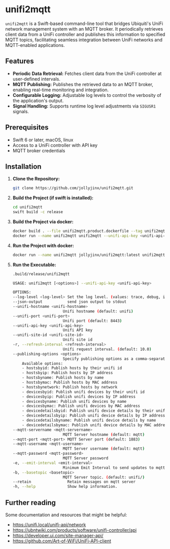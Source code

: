 # unifi2mqtt

`unifi2mqtt` is a Swift-based command-line tool that bridges Ubiquiti's UniFi network management system with an MQTT broker. It periodically retrieves client data from a UniFi controller and publishes this information to specified MQTT topics, facilitating seamless integration between UniFi networks and MQTT-enabled applications.

## Features

- **Periodic Data Retrieval:** Fetches client data from the UniFi controller at user-defined intervals.
- **MQTT Publishing:** Publishes the retrieved data to an MQTT broker, enabling real-time monitoring and integration.
- **Configurable Logging:** Adjustable log levels to control the verbosity of the application's output.
- **Signal Handling:** Supports runtime log level adjustments via `SIGUSR1` signals.

## Prerequisites

- Swift 6 or later, macOS, linux
- Access to a UniFi controller with API key
- MQTT broker credentials

## Installation

1. **Clone the Repository:**

   ```bash
   git clone https://github.com/jollyjinx/unifi2mqtt.git
    ```

1. **Build the Project (if swift is installed):**

    
    ```bash
    cd unifi2mqtt
    swift build -c release
    ```
1. **Build the Project via docker:**

    ```bash
    docker build . --file unifi2mqtt.product.dockerfile --tag unifi2mqtt
    docker run --name unifi2mqtt unifi2mqtt --unifi-api-key <unifi-api-key> .....
    ```

1. **Run the Project with docker:**

    ```bash
    docker run --name unifi2mqtt jollyjinx/unifi2mqtt:latest unifi2mqtt --unifi-api-key <unifi-api-key> .....
    ```

    
1. **Run the Executable:**

    ```bash
    .build/release/unifi2mqtt
    
    USAGE: unifi2mqtt [<options>] --unifi-api-key <unifi-api-key>

    OPTIONS:
    --log-level <log-level> Set the log level. (values: trace, debug, info, notice, warning, error, critical; default: notice)
    --json-output           send json output to stdout
    --unifi-hostname <unifi-hostname>
                          Unifi hostname (default: unifi)
    --unifi-port <unifi-port>
                          Unifi port (default: 8443)
    --unifi-api-key <unifi-api-key>
                          Unifi API key
    --unifi-site-id <unifi-site-id>
                          Unifi site id
    -r, --refresh-interval <refresh-interval>
                          Unifi request interval. (default: 10.0)
    --publishing-options <options>
                          Specify publishing options as a comma-separated list. (default: devicedetailsbymac, devicesbymac, hostsbyip, hostsbymac, hostsbyname, hostsbynetwork)
        Available options: 
        - hostsbyid: Publish hosts by their unifi id
        - hostsbyip: Publish hosts by IP address
        - hostsbyname: Publish hosts by name
        - hostsbymac: Publish hosts by MAC address
        - hostsbynetwork: Publish hosts by network
        - devicesbyid: Publish unifi devices by their unifi id
        - devicesbyip: Publish unifi devices by IP address
        - devicesbyname: Publish unifi devices by name
        - devicesbymac: Publish unifi devices by MAC address
        - devicedetailsbyid: Publish unifi device details by their unifi id
        - devicedetailsbyip: Publish unifi device details by IP address
        - devicedetailsbyname: Publish unifi device details by name
        - devicedetailsbymac: Publish unifi device details by MAC address
    --mqtt-servername <mqtt-servername>
                          MQTT Server hostname (default: mqtt)
    --mqtt-port <mqtt-port> MQTT Server port (default: 1883)
    --mqtt-username <mqtt-username>
                          MQTT Server username (default: mqtt)
    --mqtt-password <mqtt-password>
                          MQTT Server password
    -e, --emit-interval <emit-interval>
                          Minimum Emit Interval to send updates to mqtt Server. (default: 1.0)
    -b, --basetopic <basetopic>
                          MQTT Server topic. (default: unifi/)
    --retain                Retain messages on mqtt server
    -h, --help              Show help information.
    ```



## Further reading

Some documentation and resources that might be helpful:

- https://unifi.local/unifi-api/network
- https://ubntwiki.com/products/software/unifi-controller/api
- https://developer.ui.com/site-manager-api/
- https://github.com/Art-of-WiFi/UniFi-API-client

